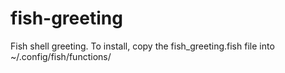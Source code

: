 # fish-greeting
Fish shell greeting.
To install, copy the fish_greeting.fish file into ~/.config/fish/functions/
